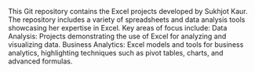 This Git repository contains the Excel projects developed by Sukhjot Kaur. The repository includes a variety of spreadsheets and data analysis tools showcasing her expertise in Excel. Key areas of focus include:
Data Analysis: Projects demonstrating the use of Excel for analyzing and visualizing data.
Business Analytics: Excel models and tools for business analytics, highlighting techniques such as pivot tables, charts, and advanced formulas.
